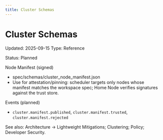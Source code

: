 ```yaml
---
title: Cluster Schemas
---
```


# Cluster Schemas

Updated: 2025-09-15
Type: Reference

Status: Planned

Node Manifest (signed)
- spec/schemas/cluster_node_manifest.json
- Use for attestation/pinning: scheduler targets only nodes whose manifest matches the workspace spec; Home Node verifies signatures against the trust store.

Events (planned)
- `cluster.manifest.published`, `cluster.manifest.trusted`, `cluster.manifest.rejected`

See also: Architecture → Lightweight Mitigations; Clustering; Policy; Developer Security.
